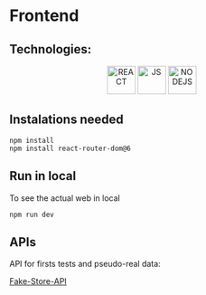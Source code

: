 # Frontend


## Technologies:

<p align="center">
  <img alt="REACT" src="https://encrypted-tbn0.gstatic.com/images?q=tbn:ANd9GcSlGmKtrnxElpqw3AExKXPWWBulcwjlvDJa1Q&s" width="50" height="50"/>
  <img alt="JS" src="https://upload.wikimedia.org/wikipedia/commons/6/6a/JavaScript-logo.png" width="50" height="50"/>
  <img alt="NODEJS" src="https://images.seeklogo.com/logo-png/47/1/node-js-logo-png_seeklogo-479905.png" width="50" height="50"/> 
</p>

## Instalations needed
```
npm install
npm install react-router-dom@6
```


## Run in local

To see the actual web in local 
```
npm run dev
```

## APIs

API for firsts tests and pseudo-real data: 

[Fake-Store-API](https://github.com/keikaavousi/fake-store-api)
